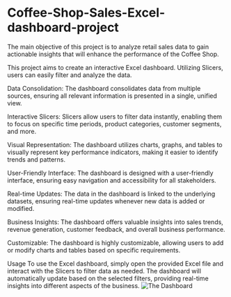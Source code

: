 
# Coffee-Shop-Sales-Excel-dashboard-project
The main objective of this project is to analyze retail sales data to gain actionable insights that will enhance the performance of the Coffee Shop.

This project aims to create an interactive Excel dashboard. Utilizing Slicers, users can easily filter and analyze the data.

Data Consolidation: The dashboard consolidates data from multiple sources, ensuring all relevant information is presented in a single, unified view.

Interactive Slicers: Slicers allow users to filter data instantly, enabling them to focus on specific time periods, product categories, customer segments, and more.

Visual Representation: The dashboard utilizes charts, graphs, and tables to visually represent key performance indicators, making it easier to identify trends and patterns.

User-Friendly Interface: The dashboard is designed with a user-friendly interface, ensuring easy navigation and accessibility for all stakeholders.

Real-time Updates: The data in the dashboard is linked to the underlying datasets, ensuring real-time updates whenever new data is added or modified.

Business Insights: The dashboard offers valuable insights into sales trends, revenue generation, customer feedback, and overall business performance.

Customizable: The dashboard is highly customizable, allowing users to add or modify charts and tables based on specific requirements.

Usage
To use the Excel dashboard, simply open the provided Excel file and interact with the Slicers to filter data as needed. The dashboard will automatically update based on the selected filters, providing real-time insights into different aspects of the business.
![The Dashboard](https://github.com/user-attachments/assets/13cd2b18-b755-4313-bfc0-d3d0c895da13)
